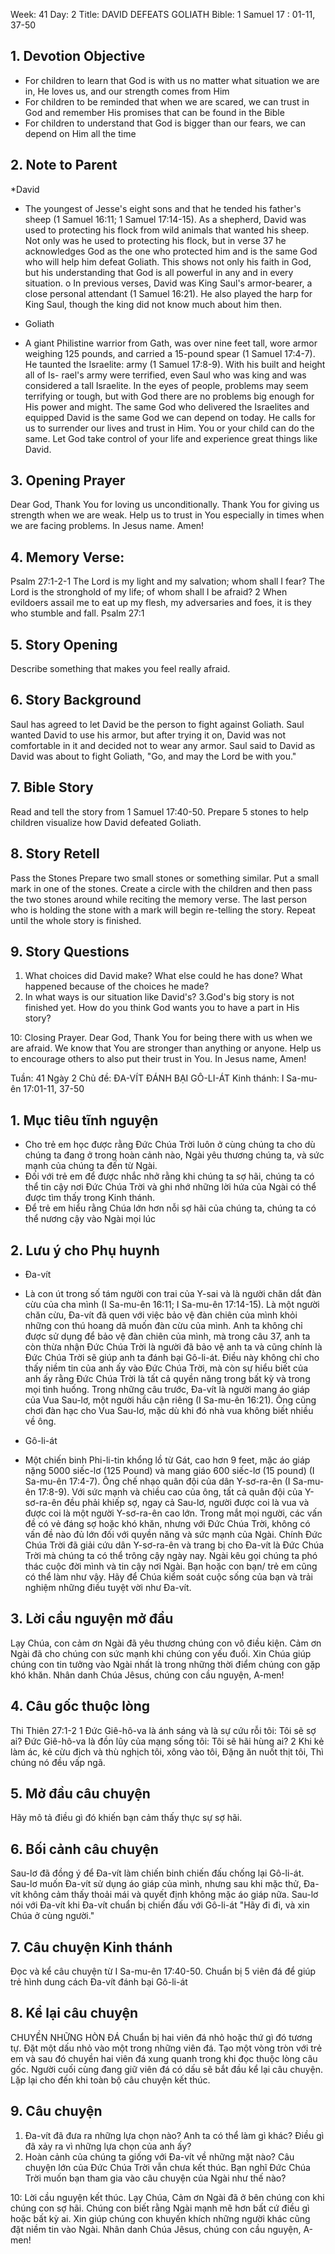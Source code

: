 Week: 41
Day: 2
Title: DAVID DEFEATS GOLIATH
Bible: 1 Samuel 17 : 01-11, 37-50

## 1. Devotion Objective
- For children to learn that God is with us no matter what situation we are in, He loves us, and our strength comes from Him
- For children to be reminded that when we are scared, we can trust in God and remember His promises that can be found in the Bible
- For children to understand that God is bigger than our fears, we can depend on Him all the time

## 2. Note to Parent
*David
- The youngest of Jesse's eight sons and that he tended his father's sheep (1 Samuel 16:11; 1 Samuel 17:14-15). As a shepherd, David was used to protecting his flock from wild animals that wanted his sheep. Not only was he used to protecting his flock, but in verse 37 he acknowledges God as the one who protected him and is the same God who will help him defeat Goliath. This shows not only his faith in God, but his understanding that God is all powerful in any and in every situation. o In previous verses, David was King Saul's armor-bearer, a close personal attendant (1 Samuel 16:21). He also played the harp for King Saul, though the king did not know much about him then.
* Goliath
- A giant Philistine warrior from Gath, was over nine feet tall, wore armor weighing 125 pounds, and carried a 15-pound spear (1 Samuel 17:4-7). He taunted the Israelite: army (1 Samuel 17:8-9). With his built and height all of Is- rael's army were terrified, even Saul who was king and was considered a tall Israelite. In the eyes of people, problems may seem terrifying or tough, but with God there are no problems big enough for His power and might. The same God who delivered the Israelites and equipped David is the same God we can depend on today. He calls for us to surrender our lives and trust in Him. You or your child can do the same. Let God take control of your life and experience great things like David.

## 3. Opening Prayer
Dear God, Thank You for loving us unconditionally. Thank You for giving us strength when we are weak. Help us to trust in You especially in times when we are facing problems. In Jesus name. Amen!

## 4. Memory Verse:
Psalm 27:1-2-1 The Lord is my light and my salvation; whom shall I fear? The Lord is the stronghold of my life; of whom shall I be afraid? 2 When evildoers assail me to eat up my flesh, my adversaries and foes, it is they who stumble and fall. Psalm 27:1

## 5. Story Opening
Describe something that makes you feel really afraid.

## 6. Story Background
Saul has agreed to let David be the person to fight against Goliath. Saul wanted David to use his armor, but after trying it on, David was not comfortable in it and decided not to wear any armor. Saul said to David as David was about to fight Goliath, "Go, and may the Lord be with you."

## 7. Bible Story
Read and tell the story from 1 Samuel 17:40-50. Prepare 5 stones to help children visualize how David defeated Goliath.

## 8. Story Retell
Pass the Stones Prepare two small stones or something similar. Put a small mark in one of the stones. Create a circle with the children and then pass the two stones around while reciting the memory verse. The last person who is holding the stone with a mark will begin re-telling the story. Repeat until the whole story is finished.


## 9. Story Questions
1. What choices did David make? What else could he has done? What happened because of the choices he made?
2. In what ways is our situation like David's?
3.God's big story is not finished yet. How do you think God wants you to have a part in His story?

10: Closing Prayer.
Dear God, Thank You for being there with us when we are afraid. We know that You are stronger than anything or anyone. Help us to encourage others to also put their trust in You. In Jesus name, Amen!



Tuần: 41
Ngày 2
Chủ đề: ĐA-VÍT ĐÁNH BẠI GÔ-LI-ÁT
Kinh thánh: I Sa-mu-ên 17:01-11, 37-50

## 1. Mục tiêu tĩnh nguyện
- Cho trẻ em học được rằng Đức Chúa Trời luôn ở cùng chúng ta cho dù chúng ta đang ở trong hoàn cảnh nào, Ngài yêu thương chúng ta, và sức mạnh của chúng ta đến từ Ngài.
- Đối với trẻ em để được nhắc nhở rằng khi chúng ta sợ hãi, chúng ta có thể tin cậy nơi Đức Chúa Trời và ghi nhớ những lời hứa của Ngài có thể được tìm thấy trong Kinh thánh.
- Để trẻ em hiểu rằng Chúa lớn hơn nỗi sợ hãi của chúng ta, chúng ta có thể nương cậy vào Ngài mọi lúc

## 2. Lưu ý cho Phụ huynh
* Đa-vít
- Là con út trong số tám người con trai của Y-sai và là người chăn dắt đàn cừu của cha mình (I Sa-mu-ên 16:11; I Sa-mu-ên 17:14-15). Là một người chăn cừu, Đa-vít đã quen với việc bảo vệ đàn chiên của mình khỏi những con thú hoang dã muốn đàn cừu của mình. Anh ta không chỉ được sử dụng để bảo vệ đàn chiên của mình, mà trong câu 37, anh ta còn thừa nhận Đức Chúa Trời là người đã bảo vệ anh ta và cũng chính là Đức Chúa Trời sẽ giúp anh ta đánh bại Gô-li-át. Điều này không chỉ cho thấy niềm tin của anh ấy vào Đức Chúa Trời, mà còn sự hiểu biết của anh ấy rằng Đức Chúa Trời là tất cả quyền năng trong bất kỳ và trong mọi tình huống. Trong những câu trước, Đa-vít là người mang áo giáp của Vua Sau-lơ, một người hầu cận riêng (I Sa-mu-ên 16:21). Ông cũng chơi đàn hạc cho Vua Sau-lơ, mặc dù khi đó nhà vua không biết nhiều về ông.
* Gô-li-át
- Một chiến binh Phi-li-tin khổng lồ từ Gát, cao hơn 9 feet, mặc áo giáp nặng 5000 siếc-lơ (125 Pound) và mang giáo 600 siếc-lơ (15 pound) (I Sa-mu-ên 17:4-7). Ông chế nhạo quân đội của dân Y-sơ-ra-ên (I Sa-mu-ên 17:8-9). Với sức mạnh và chiều cao của ông, tất cả quân đội của Y-sơ-ra-ên đều phải khiếp sợ, ngay cả Sau-lơ, người được coi là vua và được coi là một người Y-sơ-ra-ên cao lớn. Trong mắt mọi người, các vấn đề có vẻ đáng sợ hoặc khó khăn, nhưng với Đức Chúa Trời, không có vấn đề nào đủ lớn đối với quyền năng và sức mạnh của Ngài. Chính Đức Chúa Trời đã giải cứu dân Y-sơ-ra-ên và trang bị cho Đa-vít là Đức Chúa Trời mà chúng ta có thể trông cậy ngày nay. Ngài kêu gọi chúng ta phó thác cuộc đời mình và tin cậy nơi Ngài. Bạn hoặc con bạn/ trẻ em cũng có thể làm như vậy. Hãy để Chúa kiểm soát cuộc sống của bạn và trải nghiệm những điều tuyệt vời như Đa-vít.

## 3. Lời cầu nguyện mở đầu
Lạy Chúa, con cảm ơn Ngài đã yêu thương chúng con vô điều kiện. Cảm ơn Ngài đã cho chúng con sức mạnh khi chúng con yếu đuối. Xin Chúa giúp chúng con tin tưởng vào Ngài nhất là trong những thời điểm chúng con gặp khó khăn. Nhân danh Chúa Jêsus, chúng con cầu nguyện, A-men!

## 4. Câu gốc thuộc lòng
Thi Thiên 27:1-2
1 Đức Giê-hô-va là ánh sáng và là sự cứu rỗi tôi: Tôi sẽ sợ ai? Đức Giê-hô-va là đồn lũy của mạng sống tôi: Tôi sẽ hãi hùng ai? 2 Khi kẻ làm ác, kẻ cừu địch và thù nghịch tôi, xông vào tôi, Đặng ăn nuốt thịt tôi, Thì chúng nó đều vấp ngã.

## 5. Mở đầu câu chuyện
Hãy mô tả điều gì đó khiến bạn cảm thấy thực sự sợ hãi.

## 6. Bối cảnh câu chuyện
Sau-lơ đã đồng ý để Đa-vít làm chiến binh chiến đấu chống lại Gô-li-át. Sau-lơ muốn Đa-vít sử dụng áo giáp của mình, nhưng sau khi mặc thử, Đa-vít không cảm thấy thoải mái và quyết định không mặc áo giáp nữa. Sau-lơ nói với Đa-vít khi Đa-vít chuẩn bị chiến đấu với Gô-li-át "Hãy đi đi, và xin Chúa ở cùng người."

## 7. Câu chuyện Kinh thánh
Đọc và kể câu chuyện từ I Sa-mu-ên 17:40-50. Chuẩn bị 5 viên đá để giúp trẻ hình dung cách Đa-vít đánh bại Gô-li-át

## 8. Kể lại câu chuyện
CHUYỀN NHỮNG HÒN ĐÁ
Chuẩn bị hai viên đá nhỏ hoặc thứ gì đó tương tự. Đặt một dấu nhỏ vào một trong những viên đá. Tạo một vòng tròn với trẻ em và sau đó chuyền hai viên đá xung quanh trong khi đọc thuộc lòng câu gốc. Người cuối cùng đang giữ viên đá có dấu sẽ bắt đầu kể lại câu chuyện. Lặp lại cho đến khi toàn bộ câu chuyện kết thúc.


## 9. Câu chuyện
1. Đa-vít đã đưa ra những lựa chọn nào? Anh ta có thể làm gì khác? Điều gì đã xảy ra vì những lựa chọn của anh ấy?
2. Hoàn cảnh của chúng ta giống với Đa-vít về những mặt nào?
Câu chuyện lớn của Đức Chúa Trời vẫn chưa kết thúc. Bạn nghĩ Đức Chúa Trời muốn bạn tham gia vào câu chuyện của Ngài như thế nào?

10: Lời cầu nguyện kết thúc.
Lạy Chúa, Cảm ơn Ngài đã ở bên chúng con khi chúng con sợ hãi. Chúng con biết rằng Ngài mạnh mẽ hơn bất cứ điều gì hoặc bất kỳ ai. Xin giúp chúng con khuyến khích những người khác cũng đặt niềm tin vào Ngài. Nhân danh Chúa Jêsus, chúng con cầu nguyện, A-men!